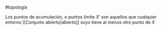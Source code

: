 #topología 

Los puntos de acumulación, o puntos límite $X'$ son aquellos que cualquier entorno [[Conjunto abierto|abierto]] suyo tiene al menos otro punto de $X$